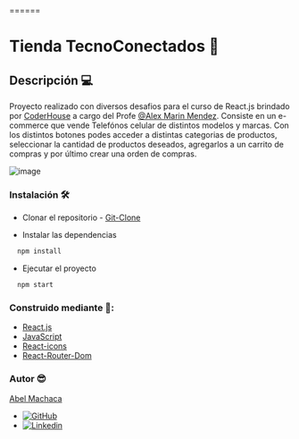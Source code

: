 ======
# Tienda TecnoConectados 🛒

## Descripción 💻
Proyecto realizado con diversos desafios para el curso de React.js brindado por [CoderHouse](https://www.coderhouse.com/) a cargo del Profe [@Alex Marin Mendez](https://www.linkedin.com/in/alexmarinmendez/).
Consiste en un e-commerce que vende Telefónos celular de distintos modelos y marcas.
Con los distintos botones podes acceder a distintas categorias de productos, seleccionar la cantidad de productos deseados, agregarlos a un carrito de compras y por último crear una orden de compras. 

![image](https://media.giphy.com/media/v1.Y2lkPTc5MGI3NjExODl0YjdvNzFoeXh5YWxiYXI4NDEyaHM5Ym9odGR1d29mbzBwaGE1aSZlcD12MV9pbnRlcm5hbF9naWZfYnlfaWQmY3Q9Zw/blTe1Eis00CkRdPoOR/giphy.gif)

  ### Instalación 🛠

* Clonar el repositorio -
[Git-Clone](https://github.com/AbelMachaca/React-Js-Machaca.git)


* Instalar las dependencias

```bash
  npm install
```


* Ejecutar el proyecto 

```bash
  npm start
```

### Construido mediante 📁:
* [React.js](https://es.reactjs.org/) 
* [JavaScript](https://developer.mozilla.org/es/docs/Web/JavaScript)
* [React-icons](https://react-icons.github.io/react-icons/)
* [React-Router-Dom](https://v5.reactrouter.com/web/guides/quick-start)



### Autor 😎
[Abel Machaca](https://github.com/AbelMachaca)

* [![GitHub](https://img.shields.io/badge/GitHub-000?style=for-the-badge&logo=ko-fi&logoColor=white)](https://github.com/AbelMachaca)
* [![Linkedin](https://img.shields.io/badge/linkedin-0A66C2?style=for-the-badge&logo=linkedin&logoColor=white)](https://www.linkedin.com/in/abelmachaca/)





